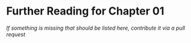 # Further Reading for Chapter 01
*If something is missing that should be listed here, contribute it via a pull request*



